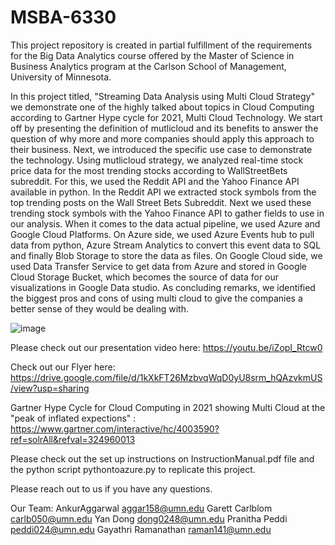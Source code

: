 # MSBA-6330
This project repository is created in partial fulfillment of the requirements for the Big Data Analytics course offered by the Master of Science in Business Analytics program at the Carlson School of Management, University of Minnesota.

In this project titled, "Streaming Data Analysis using Multi Cloud Strategy" we demonstrate one of the highly talked about topics in Cloud Computing according to Gartner Hype cycle for 2021, Multi Cloud Technology. We start off by presenting the definition of mutlicloud and its benefits to answer the question of why more and more companies should apply this approach to their business. Next, we introduced the specific use case to demonstrate the technology. Using mutlicloud strategy, we analyzed real-time stock price data for the most trending stocks according to WallStreetBets subreddit. For this, we used the Reddit API and the Yahoo Finance API available in python. In the Reddit API we extracted stock symbols from the top trending posts on the Wall Street Bets Subreddit. Next we used these trending stock symbols with the Yahoo Finance API to gather fields to use in our analysis. When it comes to the data actual pipeline, we used Azure and Google Cloud Platforms. On Azure side, we used Azure Events hub to pull data from python, Azure Stream Analytics to convert this event data to SQL and finally Blob Storage to store the data as files. On Google Cloud side, we used Data Transfer Service to get data from Azure and stored in Google Cloud Storage Bucket, which becomes the source of data for our visualizations in Google Data studio. As concluding remarks, we identified the biggest pros and cons of using multi cloud to give the companies a better sense of they would be dealing with.

![image](https://user-images.githubusercontent.com/59077721/167015812-d88e9f73-5068-46fc-83b9-99b9f1fff0f3.png)


Please check out our presentation video here: https://youtu.be/iZopI_Rtcw0

Check out our Flyer here: https://drive.google.com/file/d/1kXkFT26MzbvqWqD0yU8srm_hQAzvkmUS/view?usp=sharing

Gartner Hype Cycle for Cloud Computing in 2021 showing Multi Cloud at the "peak of inflated expections" : https://www.gartner.com/interactive/hc/4003590?ref=solrAll&refval=324960013

Please check out the set up instructions on InstructionManual.pdf file and the python script pythontoazure.py to replicate this project.

Please reach out to us if you have any questions.

Our Team: 
AnkurAggarwal aggar158@umn.edu
Garett Carlblom carlb050@umn.edu
Yan Dong dong0248@umn.edu
Pranitha Peddi peddi024@umn.edu
Gayathri Ramanathan raman141@umn.edu
